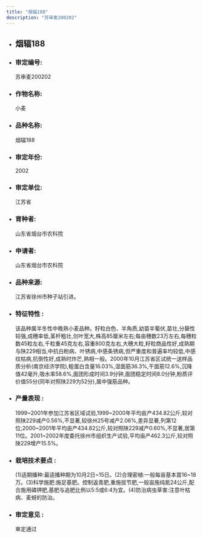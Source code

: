 ```yaml
---
title: "烟辐188"
description: "苏审麦200202"
---
```

* ## 烟辐188
* ###  审定编号:  
   苏审麦200202

*  ### 作物名称:  
   小麦

*   ###  品种名称: 
    烟辐188

*   ### 审定年份: 
    2002

*   ### 审定单位:  
    江苏省

*   ### 育种者:  
    山东省烟台市农科院

*   ### 申请者:  
    山东省烟台市农科院

*   ### 品种来源:  
    江苏省徐州市种子站引进。

*   ### 特征特性 : 
    该品种属半冬性中晚熟小麦品种。籽粒白色、半角质,幼苗半葡伏,苗壮,分蘖性较强,成穗率低,茎杆粗壮,剑叶宽大,株高85厘米左右;每亩穗数23万左右,每穗粒数45粒左右,千粒重45克左右,容重800克左右,大穗大粒,籽粒商品性好,成熟期与陕229相当,中抗白粉病、叶锈病,中感条锈病,但严重度和普遍率均较低,中感纹枯病,抗倒性好,成熟时炸芒,熟相一般。2000年10月江苏省区试统一送样品质分析(南京经济学院),粗蛋白含量16.03%,湿面筋36.3%,干面筋12.6%,沉降值42毫升,吸水率58.6%,面团形成时间3.9分钟,面团稳定时间8.0分钟,粉质评价值55分(同年对照陕229为52分),属中强筋品种。

*   ### 产量表现 : 
    1999~2001年参加江苏省区域试验,1999~2000年平均亩产434.82公斤,较对照陕229减产0.56%,不显著,较徐州25号减产2.06%,差异显著,列第12位;2000~2001年平均亩产434.82公斤,较对照陕229减产0.60%,不显著,居第11位。2001~2002年度委托徐州市组织生产试验,平均亩产462.3公斤,较对照陕229增产15.5%。

*   ### 栽培技术要点 : 
    (1)适期播种:最适播种期为10月2日~15日。(2)合理密植:一般每亩基本苗16~18万。(3)科学施肥:施足基肥。控制返青肥,重施拔节肥,一般亩施纯氮24公斤,配合施用磷钾肥,基肥与追肥比例以5∶5或6∶4为宜。(4)防治病虫草害:注意叶枯病、麦蚜的防治。

*   ### 审定意见 : 
    审定通过
